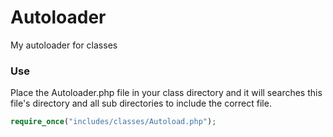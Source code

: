 # Autoloader
My autoloader for classes

### Use
Place the Autoloader.php file in your class directory and it will searches this file's directory and all sub directories to include the correct file.

```php
require_once("includes/classes/Autoload.php");
